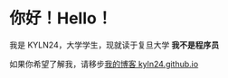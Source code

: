 # 你好！Hello！

我是 KYLN24，大学学生，现就读于复旦大学
**我不是程序员**

如果你希望了解我，请移步[我的博客 kyln24.github.io](kyln24.github.io)
